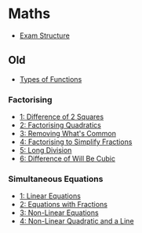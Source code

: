# Maths

- [Exam Structure]()

<!--
Link playlists from this channel here (and figure out what else to put here for notes)
https://www.youtube.com/channel/UCRsoWpMiCLUwVWhgRvu-1Yg/playlists
-->

## Old
- [Types of Functions](old/types-of-functions.md)
### Factorising
- [1: Difference of 2 Squares](old/factorising/1-difference-of-2-squares.md)
- [2: Factorising Quadratics](old/factorising/2-factorising-quadratic.md)
- [3: Removing What's Common](old/factorising/3-removing-whats-common.md)
- [4: Factorising to Simplify Fractions](old/factorising/4-factorising-to-simplify-fractions.md)
- [5: Long Division](old/factorising/5-long-division.md)
- [6: Difference of Will Be Cubic](old/factorising/6-difference-of-will-be-cubic.md)
### Simultaneous Equations
- [1: Linear Equations](old/simultaneous-equations/1-linear-equations.md)
- [2: Equations with Fractions](old/simultaneous-equations/2-equations-with-fractions.md)
- [3: Non-Linear Equations](old/simultaneous-equations/3-non-linear-equations.md)
- [4: Non-Linear Quadratic and a Line](old/simultaneous-equations/4-non-linear-quardratic-and-a-line.md)